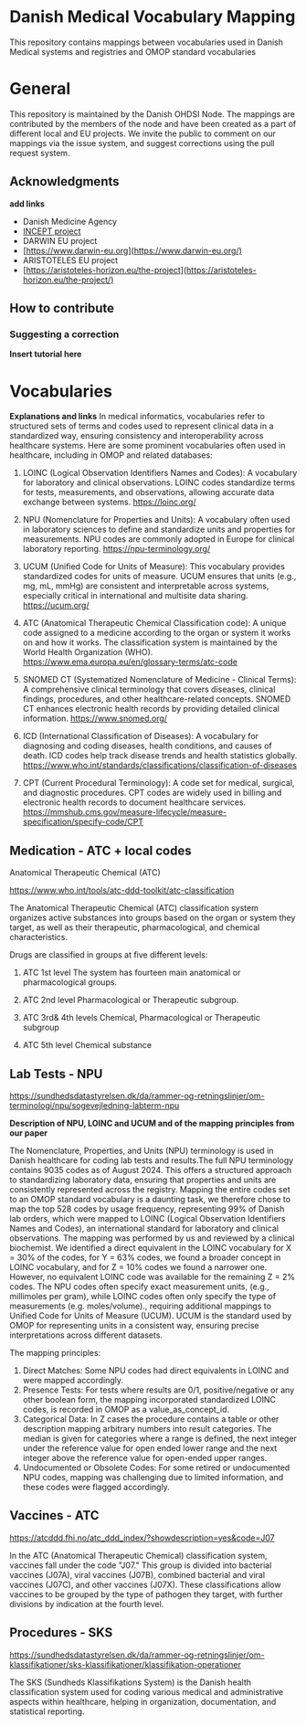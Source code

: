 # Danish Medical Vocabulary Mapping
This repository contains mappings between vocabularies used in Danish Medical systems and registries and OMOP standard vocabularies

# General
This repository is maintained by the Danish OHDSI Node. The mappings are contributed by the members of the node and have been created as a part of different local and EU projects. 
We invite the public to comment on our mappings via the issue system, and suggest corrections using the pull request system. 

## Acknowledgments
**add links**
* Danish Medicine Agency
* [INCEPT project](https://github.com/INCEPTdk)
* DARWIN EU project
* [https://www.darwin-eu.org](https://www.darwin-eu.org/)
* ARISTOTELES EU project
* [https://aristoteles-horizon.eu/the-project](https://aristoteles-horizon.eu/the-project/)

## How to contribute

### Suggesting a correction
**Insert tutorial here**

# Vocabularies
**Explanations and links**
In medical informatics, vocabularies refer to structured sets of terms and codes used to represent clinical data in a standardized way, ensuring consistency and interoperability across healthcare systems. Here are some prominent vocabularies often used in healthcare, including in OMOP and related databases:
1. LOINC (Logical Observation Identifiers Names and Codes): A vocabulary for laboratory and clinical observations. LOINC codes standardize terms for tests, measurements, and observations, allowing accurate data exchange between systems.
   https://loinc.org/
   
3. NPU (Nomenclature for Properties and Units): A vocabulary often used in laboratory sciences to define and standardize units and properties for measurements. NPU codes are commonly adopted in Europe for clinical laboratory reporting.
   https://npu-terminology.org/
   
5. UCUM (Unified Code for Units of Measure): This vocabulary provides standardized codes for units of measure. UCUM ensures that units (e.g., mg, mL, mmHg) are consistent and interpretable across systems, especially critical in international and multisite data sharing.
   https://ucum.org/
   
7. ATC (Anatomical Therapeutic Chemical Classification code): A unique code assigned to a medicine according to the organ or system it works on and how it works. The classification system is maintained by the World Health Organization (WHO).
   https://www.ema.europa.eu/en/glossary-terms/atc-code
   
9. SNOMED CT (Systematized Nomenclature of Medicine - Clinical Terms): A comprehensive clinical terminology that covers diseases, clinical findings, procedures, and other healthcare-related concepts. SNOMED CT enhances electronic health records by providing detailed clinical information.
    https://www.snomed.org/
   
11. ICD (International Classification of Diseases): A vocabulary for diagnosing and coding diseases, health conditions, and causes of death. ICD codes help track disease trends and health statistics globally.
    https://www.who.int/standards/classifications/classification-of-diseases
    
13. CPT (Current Procedural Terminology): A code set for medical, surgical, and diagnostic procedures. CPT codes are widely used in billing and electronic health records to document healthcare services.
    https://mmshub.cms.gov/measure-lifecycle/measure-specification/specify-code/CPT

## Medication - ATC + local codes
Anatomical Therapeutic Chemical (ATC)

https://www.who.int/tools/atc-ddd-toolkit/atc-classification

The Anatomical Therapeutic Chemical (ATC) classification system organizes active substances into groups based on the organ or system they target, as well as their therapeutic, pharmacological, and chemical characteristics.

Drugs are classified in groups at five different levels:
1. ATC 1st level
   The system has fourteen main anatomical or pharmacological groups.
   
3. ATC 2nd level
   Pharmacological or Therapeutic subgroup.
   
5. ATC 3rd& 4th levels
   Chemical, Pharmacological or Therapeutic subgroup

4. ATC 5th level
   Chemical substance
   
## Lab Tests - NPU
https://sundhedsdatastyrelsen.dk/da/rammer-og-retningslinjer/om-terminologi/npu/sogevejledning-labterm-npu

**Description of NPU, LOINC and UCUM and of the mapping principles from our paper**

The Nomenclature, Properties, and Units (NPU) terminology is used in Danish healthcare for coding lab tests and results.The full NPU terminology contains 9035 codes as of August 2024. This offers a structured approach to standardizing laboratory data, ensuring that properties and units are consistently represented across the registry. Mapping the entire codes set to an OMOP standard vocabulary is a daunting task, we therefore chose to map the top 528 codes by usage frequency, representing 99% of Danish lab orders, which were mapped to LOINC (Logical Observation Identifiers Names and Codes), an international standard for laboratory and clinical observations. The mapping was performed by us and reviewed by a clinical biochemist. We identified a direct equivalent in the LOINC vocabulary for X = 30% of the codes, for Y = 63% codes, we found a broader concept in LOINC vocabulary, and for Z = 10% codes we found a narrower one. However, no equivalent LOINC code was available for the remaining Z = 2% codes.
The NPU codes often specify exact measurement units, (e.g., millimoles per gram), while LOINC codes often only specify the type of measurements (e.g. moles/volume)., requiring additional mappings to Unified Code for Units of Measure (UCUM). UCUM is the standard used by OMOP for representing units in a consistent way, ensuring precise interpretations across different datasets.

The mapping principles:
1.	Direct Matches: Some NPU codes had direct equivalents in LOINC and were mapped accordingly.
2.	Presence Tests: For tests where results are 0/1, positive/negative or any other boolean form, the mapping incorporated standardized LOINC codes, is recorded in OMOP as a value_as_concept_id.
3.	Categorical Data: In Z cases the procedure contains a table or other description mapping arbitrary numbers into result categories. The median is given for categories where a range is defined, the next integer under the reference value for open ended lower range and the next integer above the reference value for open-ended upper ranges.
4.	Undocumented or Obsolete Codes: For some retired or undocumented NPU codes, mapping was challenging due to limited information, and these codes were flagged accordingly.

## Vaccines - ATC
https://atcddd.fhi.no/atc_ddd_index/?showdescription=yes&code=J07

In the ATC (Anatomical Therapeutic Chemical) classification system, vaccines fall under the code "J07." This group is divided into bacterial vaccines (J07A), viral vaccines (J07B), combined bacterial and viral vaccines (J07C), and other vaccines (J07X). These classifications allow vaccines to be grouped by the type of pathogen they target, with further divisions by indication at the fourth level.

## Procedures - SKS
https://sundhedsdatastyrelsen.dk/da/rammer-og-retningslinjer/om-klassifikationer/sks-klassifikationer/klassifikation-operationer

The SKS (Sundheds Klassifikations System) is the Danish health classification system used for coding various medical and administrative aspects within healthcare, helping in organization, documentation, and statistical reporting.
